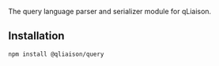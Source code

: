 The query language parser and serializer module for qLiaison.

## Installation

```sh
npm install @qliaison/query
```
